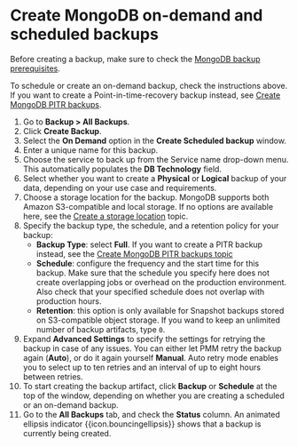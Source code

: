 # Create MongoDB on-demand and scheduled backups

Before creating a backup, make sure to check the [MongoDB backup prerequisites](../backup/mongo-prerequisites.md).

To schedule or create an on-demand backup, check the instructions above. If you want to create a Point-in-time-recovery backup instead, see [Create MongoDB PITR backups](create_PITR_mongo.md).

1. Go to <i class="uil uil-history"></i> **Backup > All Backups**.
2. Click <i class="uil uil-plus-square"></i> **Create Backup**.
3. Select the **On Demand**  option in the **Create Scheduled backup** window.
4. Enter a unique name for this backup.
5. Choose the service to back up from the Service name drop-down menu. This automatically populates the **DB Technology** field.
6. Select whether you want to create a **Physical** or **Logical** backup of your data, depending on your use case and requirements.
7. Choose a storage location for the backup. MongoDB supports both Amazon S3-compatible and local storage. If no options are available here, see the [Create a storage location](prepare_storage_location.md) topic.
8. Specify the backup type, the schedule, and a retention policy for your backup:
    - **Backup Type**: select **Full**. If you want to create a PITR backup instead, see the [Create MongoDB PITR backups topic](../backup/create_PITR_mongo.md)
    - **Schedule**: configure the frequency and the start time for this backup. Make sure that the schedule you specify here does not create overlapping jobs or overhead on the production environment. Also check that your specified schedule does not overlap with production hours.
    - **Retention**: this option is only available for Snapshot backups stored on S3-compatible object storage. If you wand to keep an unlimited number of backup artifacts, type `0`.
9. Expand **Advanced Settings** to specify the settings for retrying the backup in case of any issues. You can either let PMM retry the backup again (**Auto**), or do it again yourself **Manual**. Auto retry mode enables you to select up to ten retries and an interval of up to eight hours between retries.
10. To start creating the backup artifact, click **Backup** or **Schedule** at the top of the window, depending on whether you are creating a scheduled or an on-demand backup.
11. Go to the **All Backups** tab, and check the **Status** column. An animated ellipsis indicator {{icon.bouncingellipsis}} shows that a backup is currently being created.
